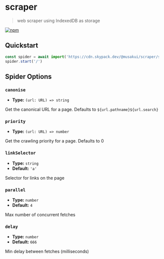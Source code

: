 # scraper
> web scraper using IndexedDB as storage

[![npm](https://img.shields.io/npm/v/@musakui/scraper.svg)](https://www.npmjs.com/package/@musakui/scraper)

## Quickstart

```js
const spider = await import('https://cdn.skypack.dev/@musakui/scraper/spider').then(({ create }) => create('scraper'))
spider.start('/')
```

## Spider Options

### `canonise`
- **Type:** `(url: URL) => string`

Get the canonical URL for a page. Defaults to `${url.pathname}${url.search}`

### `priority`
- **Type:** `(url: URL) => number`

Get the crawling priority for a page. Defaults to 0

### `linkSelector`
- **Type:** `string`
- **Default:** `'a'`

Selector for links on the page

### `parallel`
- **Type:** `number`
- **Default:** `4`

Max number of concurrent fetches

### `delay`
- **Type:** `number`
- **Default:** `666`

Min delay between fetches (milliseconds)
